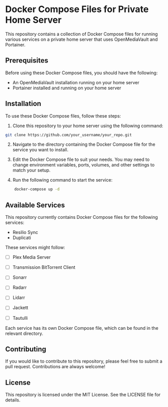 # Docker Compose Files for Private Home Server

This repository contains a collection of Docker Compose files for running various services on a private home server that uses OpenMediaVault and Portainer.

## Prerequisites

Before using these Docker Compose files, you should have the following:

* An OpenMediaVault installation running on your home server
* Portainer installed and running on your home server

## Installation

To use these Docker Compose files, follow these steps:

1. Clone this repository to your home server using the following command:

```bash
git clone https://github.com/your_username/your_repo.git
```

2. Navigate to the directory containing the Docker Compose file for the service you want to install.

3. Edit the Docker Compose file to suit your needs. You may need to change environment variables, ports, volumes, and other settings to match your setup.

4. Run the following command to start the service:

```bash
    docker-compose up -d
```

## Available Services

This repository currently contains Docker Compose files for the following services:

* Resilio Sync
* Duplicati

These services might follow:

* [ ] Plex Media Server
* [ ] Transmission BitTorrent Client
* [ ] Sonarr
* [ ] Radarr
* [ ] Lidarr
* [ ] Jackett
* [ ] Tautulli


Each service has its own Docker Compose file, which can be found in the relevant directory.

## Contributing

If you would like to contribute to this repository, please feel free to submit a pull request. Contributions are always welcome!

## License

This repository is licensed under the MIT License. See the LICENSE file for details.

